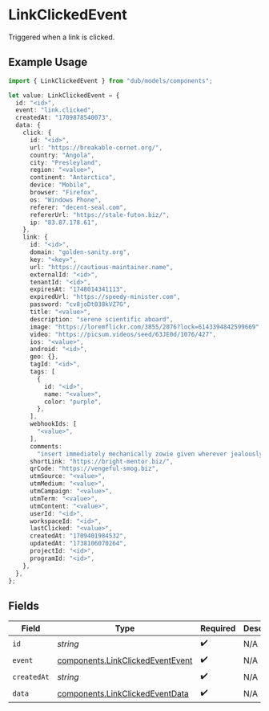 # LinkClickedEvent

Triggered when a link is clicked.

## Example Usage

```typescript
import { LinkClickedEvent } from "dub/models/components";

let value: LinkClickedEvent = {
  id: "<id>",
  event: "link.clicked",
  createdAt: "1709878540073",
  data: {
    click: {
      id: "<id>",
      url: "https://breakable-cornet.org/",
      country: "Angola",
      city: "Presleyland",
      region: "<value>",
      continent: "Antarctica",
      device: "Mobile",
      browser: "Firefox",
      os: "Windows Phone",
      referer: "decent-seal.com",
      refererUrl: "https://stale-futon.biz/",
      ip: "83.87.178.61",
    },
    link: {
      id: "<id>",
      domain: "golden-sanity.org",
      key: "<key>",
      url: "https://cautious-maintainer.name",
      externalId: "<id>",
      tenantId: "<id>",
      expiresAt: "1748014341113",
      expiredUrl: "https://speedy-minister.com",
      password: "cv8joDt038kVZ7G",
      title: "<value>",
      description: "serene scientific aboard",
      image: "https://loremflickr.com/3855/2076?lock=6143394842599669",
      video: "https://picsum.videos/seed/63JE0d/1076/427",
      ios: "<value>",
      android: "<id>",
      geo: {},
      tagId: "<id>",
      tags: [
        {
          id: "<id>",
          name: "<value>",
          color: "purple",
        },
      ],
      webhookIds: [
        "<value>",
      ],
      comments:
        "insert immediately mechanically zowie given wherever jealously",
      shortLink: "https://bright-mentor.biz/",
      qrCode: "https://vengeful-smog.biz",
      utmSource: "<value>",
      utmMedium: "<value>",
      utmCampaign: "<value>",
      utmTerm: "<value>",
      utmContent: "<value>",
      userId: "<id>",
      workspaceId: "<id>",
      lastClicked: "<value>",
      createdAt: "1709401984532",
      updatedAt: "1738106070264",
      projectId: "<id>",
      programId: "<id>",
    },
  },
};
```

## Fields

| Field                                                                                | Type                                                                                 | Required                                                                             | Description                                                                          |
| ------------------------------------------------------------------------------------ | ------------------------------------------------------------------------------------ | ------------------------------------------------------------------------------------ | ------------------------------------------------------------------------------------ |
| `id`                                                                                 | *string*                                                                             | :heavy_check_mark:                                                                   | N/A                                                                                  |
| `event`                                                                              | [components.LinkClickedEventEvent](../../models/components/linkclickedeventevent.md) | :heavy_check_mark:                                                                   | N/A                                                                                  |
| `createdAt`                                                                          | *string*                                                                             | :heavy_check_mark:                                                                   | N/A                                                                                  |
| `data`                                                                               | [components.LinkClickedEventData](../../models/components/linkclickedeventdata.md)   | :heavy_check_mark:                                                                   | N/A                                                                                  |